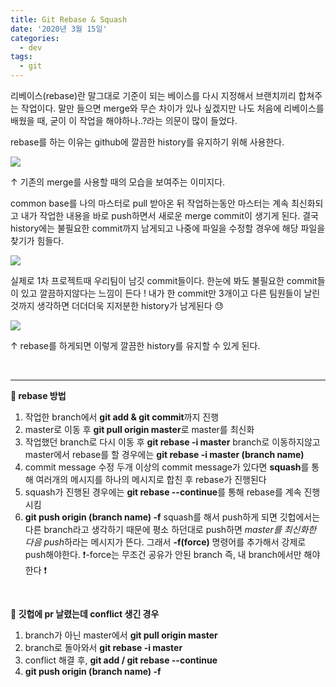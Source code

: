 ```yaml
---
title: Git Rebase & Squash
date: '2020년 3월 15일'
categories:
  - dev
tags:
  - git
---
```


리베이스(rebase)란 말그대로 기준이 되는 베이스를 다시 지정해서 브랜치끼리 합쳐주는 작업이다. 말만 들으면 merge와 무슨 차이가 있나 싶겠지만 나도 처음에 리베이스를 배웠을 때, 굳이 이 작업을 해야하나..?라는 의문이 많이 들었다.

rebase를 하는 이유는 github에 깔끔한 history를 유지하기 위해 사용한다.

![](https://images.velog.io/images/ppl8709/post/a1f6cdb1-4cab-44f8-9761-8d38ce7c4595/git-merge.png)

↑ 기존의 merge를 사용할 때의 모습을 보여주는 이미지다.

common base를 나의 마스터로 pull 받아온 뒤 작업하는동안 마스터는 계속 최신화되고 내가 작업한 내용을 바로 push하면서 새로운 merge commit이 생기게 된다. 결국 history에는 불필요한 commit까지 남게되고 나중에 파일을 수정할 경우에 해당 파일을 찾기가 힘들다.

![](https://images.velog.io/images/ppl8709/post/cb7a4806-da83-48b2-8e80-d4a57bbe2f9c/image.png)

실제로 1차 프로젝트때 우리팀이 남깃 commit들이다. 한눈에 봐도 불필요한 commit들이 있고 깔끔하지않다는 느낌이 든다 ! 내가 한 commit만 3개이고 다른 팀원들이 날린 것까지 생각하면 더더더욱 지저분한 history가 남게된다 😓

![](https://images.velog.io/images/ppl8709/post/ae4c0acc-485b-43b0-a422-0df86c67ed1f/rebase.png)

↑ rebase를 하게되면 이렇게 깔끔한 history를 유지할 수 있게 된다.

</br>

---

**🔎 rebase 방법**

1. 작업한 branch에서 **git add & git commit**까지 진행
2. master로 이동 후 **git pull origin master**로 master를 최신화
3. 작업했던 branch로 다시 이동 후 **git rebase -i master**
   branch로 이동하지않고 master에서 rebase를 할 경우에는 **git rebase -i master (branch name)**
4. commit message 수정
   두개 이상의 commit message가 있다면 **squash**를 통해 여러개의 메시지를 하나의 메시지로 합친 후 rebase가 진행된다
5. squash가 진행된 경우에는 **git rebase --continue**를 통해 rebase를 계속 진행시킴
6. **git push origin (branch name) -f**
   squash를 해서 push하게 되면 깃헙에서는 다른 branch라고 생각하기 때문에 평소 하던대로 push하면 *master를 최신화한 다음 push*하라는 메시지가 뜬다. 그래서 **-f(force)** 명령어를 추가해서 강제로 push해야한다. ❗️-force는 무조건 공유가 안된 branch 즉, 내 branch에서만 해야한다 ❗️

</br>

**📌 깃헙에 pr 날렸는데 conflict 생긴 경우**

1. branch가 아닌 master에서 **git pull origin master**
2. branch로 돌아와서 **git rebase -i master**
3. conflict 해결 후, **git add / git rebase --continue**
4. **git push origin (branch name) -f**
